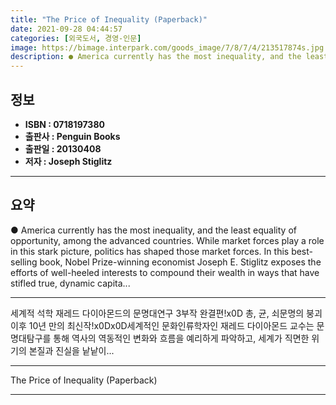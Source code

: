 ```yaml
---
title: "The Price of Inequality (Paperback)"
date: 2021-09-28 04:44:57
categories: [외국도서, 경영-인문]
image: https://bimage.interpark.com/goods_image/7/8/7/4/213517874s.jpg
description: ● America currently has the most inequality, and the least equality of opportunity, among the advanced countries. While market forces play a role in this stark
---
```


## **정보**

- **ISBN : 0718197380**
- **출판사 : Penguin Books**
- **출판일 : 20130408**
- **저자 : Joseph Stiglitz**

------



## **요약**

●  America currently has the most inequality, and the least equality of opportunity, among the advanced countries. While market forces play a role in this stark picture, politics has shaped those market forces. In this best-selling book, Nobel Prize-winning economist Joseph E. Stiglitz exposes the efforts of well-heeled interests to compound their wealth in ways that have stifled true, dynamic capita...

------

세계적 석학 재레드 다이아몬드의 문명대연구 3부작 완결편!x0D 총, 균, 쇠문명의 붕괴 이후 10년 만의 최신작!x0Dx0D세계적인 문화인류학자인 재레드 다이아몬드 교수는 문명대탐구를 통해 역사의 역동적인 변화와 흐름을 예리하게 파악하고, 세계가 직면한 위기의 본질과 진실을 낱낱이... 

------


The Price of Inequality (Paperback) 

------


